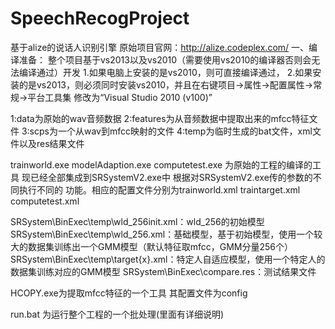 # SpeechRecogProject
基于alize的说话人识别引擎
原始项目官网：http://alize.codeplex.com/
一、编译准备：
整个项目基于vs2013以及vs2010（需要使用vs2010的编译器否则会无法编译通过）开发
1.如果电脑上安装的是vs2010，则可直接编译通过，
2.如果安装的是vs2013，则必须同时安装vs2010，并且在右键项目->属性->配置属性->常规->平台工具集 修改为“Visual Studio 2010 (v100)”  

1:data为原始的wav音频数据
2:features为从音频数据中提取出来的mfcc特征文件
3:scps为一个从wav到mfcc映射的文件
4:temp为临时生成的bat文件，xml文件以及res结果文件


trainworld.exe modelAdaption.exe computetest.exe 为原始的工程的编译的工具
现已经全部集成到SRSystemV2.exe中 根据对SRSystemV2.exe传的参数的不同执行不同的
功能。相应的配置文件分别为trainworld.xml traintarget.xml computetest.xml

SRSystem\BinExec\temp\wld_256init.xml：wld_256的初始模型
SRSystem\BinExec\temp\wld_256.xml：基础模型，基于初始模型，使用一个较大的数据集训练出一个GMM模型（默认特征取mfcc，GMM分量256个）
SRSystem\BinExec\temp\target{x}.xml：特定人自适应模型，使用一个特定人的数据集训练对应的GMM模型
SRSystem\BinExec\compare.res：测试结果文件

HCOPY.exe为提取mfcc特征的一个工具
其配置文件为config

run.bat 为运行整个工程的一个批处理(里面有详细说明)
